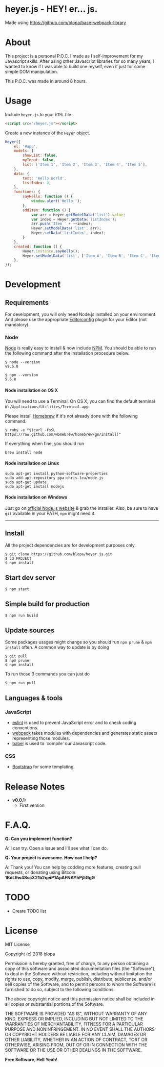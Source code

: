# heyer.js - HEY! er... js.  
Made using https://github.com/blopa/base-webpack-library

# About
This project is a personal P.O.C. I made as I self-improvement for my Javascript skills. After using other Javascript libraries for so many years, I wanted to know if I was able to build one myself, even if just for some simple DOM manipulation.

This P.O.C. was made in around 8 hours.

# Usage
Include `heyer.js` to your `HTML` file.

```html
<script src="/heyer.js"></script>
```

Create a new instance of the `Heyer` object.

```javascript
Heyer({
    el: '#app',
    models: {
        showList: false,
        myInput: false,
        list: ['Item 1', 'Item 2', 'Item 3', 'Item 4', 'Item 5'],
    },
    data: {
        text: 'Hello World',
        listIndex: 0,
    },
    functions: {
        sayHello: function () {
            window.alert('Hello!');
        },
        addItem: function () {
            var arr = Heyer.getModelData('list').value;
            var index = Heyer.getData('listIndex');
            arr.push('Item ' + ++index);
            Heyer.setModelData('list', arr);
            Heyer.setData('listIndex', index);
        }
    },
    created: function () {
        Heyer.instance.sayHello();
        Heyer.setModelData('list', ['Item A', 'Item B', 'Item C', 'Item D', 'Item E', 'Item F', 'Item G', 'Item H']);
    },
});
```

# Development

## Requirements

For development, you will only need Node.js installed on your environment.
And please use the appropriate [Editorconfig](http://editorconfig.org/) plugin for your Editor (not mandatory).

### Node

[Node](http://nodejs.org/) is really easy to install & now include [NPM](https://npmjs.org/).
You should be able to run the following command after the installation procedure
below.

    $ node --version
    v9.5.0

    $ npm --version
    5.6.0

#### Node installation on OS X

You will need to use a Terminal. On OS X, you can find the default terminal in
`/Applications/Utilities/Terminal.app`.

Please install [Homebrew](http://brew.sh/) if it's not already done with the following command.

    $ ruby -e "$(curl -fsSL https://raw.github.com/Homebrew/homebrew/go/install)"

If everything when fine, you should run

    brew install node

#### Node installation on Linux

    sudo apt-get install python-software-properties
    sudo add-apt-repository ppa:chris-lea/node.js
    sudo apt-get update
    sudo apt-get install nodejs

#### Node installation on Windows

Just go on [official Node.js website](http://nodejs.org/) & grab the installer.
Also, be sure to have `git` available in your PATH, `npm` might need it.

---

## Install

All the project dependencies are for development purposes only.

    $ git clone https://github.com/blopa/heyer.js.git
    $ cd PROJECT
    $ npm install

## Start dev server

    $ npm start

## Simple build for production

    $ npm run build

## Update sources

Some packages usages might change so you should run `npm prune` & `npm install` often.
A common way to update is by doing

    $ git pull
    $ npm prune
    $ npm install

To run those 3 commands you can just do

    $ npm run pull

## Languages & tools

### JavaScript

- [eslint](https://github.com/eslint/eslint) is used to prevent JavaScript error and to check coding conventions.
- [webpack](https://github.com/webpack/webpack) takes modules with dependencies and generates static assets representing those modules.
- [babel](https://github.com/babel/babel) is used to 'compile' our Javascript code.

### CSS

- [Bootstrap](https://github.com/twbs/bootstrap) for some templating.

# Release Notes
- **v0.0.1:**
	- First version

# F.A.Q.
**Q: Can you implement <???> function?**

A: I can try. Open a issue and I'll see what I can do.

**Q: Your project is awesome. How can I help?**

A: Thank you! You can help by codding more features, creating pull requests, or donating using Bitcoin: **1BdL9w4SscX21b2qeiP1ApAFNAYhPj5GgG**

# TODO
- Create TODO list

# License
MIT License

Copyright (c) 2018 blopa

Permission is hereby granted, free of charge, to any person obtaining a copy of this software and associated documentation files (the "Software"), to deal in the Software without restriction, including without limitation the rights to use, copy, modify, merge, publish, distribute, sublicense, and/or sell copies of the Software, and to permit persons to whom the Software is furnished to do so, subject to the following conditions:

The above copyright notice and this permission notice shall be included in all copies or substantial portions of the Software.

THE SOFTWARE IS PROVIDED "AS IS", WITHOUT WARRANTY OF ANY KIND, EXPRESS OR IMPLIED, INCLUDING BUT NOT LIMITED TO THE WARRANTIES OF MERCHANTABILITY, FITNESS FOR A PARTICULAR PURPOSE AND NONINFRINGEMENT. IN NO EVENT SHALL THE AUTHORS OR COPYRIGHT HOLDERS BE LIABLE FOR ANY CLAIM, DAMAGES OR OTHER LIABILITY, WHETHER IN AN ACTION OF CONTRACT, TORT OR OTHERWISE, ARISING FROM, OUT OF OR IN CONNECTION WITH THE SOFTWARE OR THE USE OR OTHER DEALINGS IN THE SOFTWARE.

**Free Software, Hell Yeah!**
